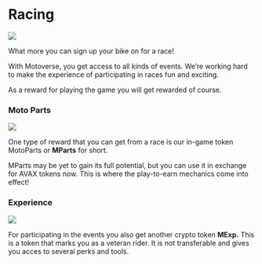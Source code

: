 # Racing

![](../.gitbook/assets/Race\_banner\_01.png)

What more you can sign up your bike on for a race!

With Motoverse, you get access to all kinds of events. We’re working hard to make the experience of participating in races fun and exciting.

As a reward for playing the game you will get rewarded of course.

### Moto Parts

![](../.gitbook/assets/currency\_PARTS\_08.png)

One type of reward that you can get from a race is our in-game token MotoParts or **MParts** for short.

MParts may be yet to gain its full potential, but you can use it in exchange for AVAX tokens now. This is where the play-to-earn mechanics come into effect!

### Experience

![](../.gitbook/assets/currency\_XP\_03.png)

For participating in the events you also get another crypto token **MExp.** This is a token that marks you as a veteran rider. It is not transferable and gives you acces to several perks and tools.
